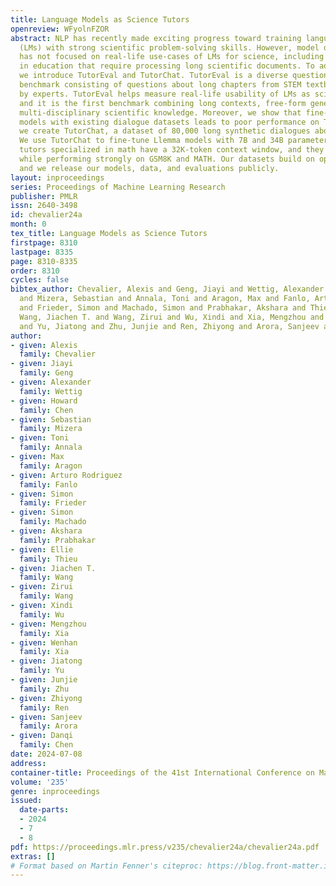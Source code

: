 ```yaml
---
title: Language Models as Science Tutors
openreview: WFyolnFZOR
abstract: NLP has recently made exciting progress toward training language models
  (LMs) with strong scientific problem-solving skills. However, model development
  has not focused on real-life use-cases of LMs for science, including applications
  in education that require processing long scientific documents. To address this,
  we introduce TutorEval and TutorChat. TutorEval is a diverse question-answering
  benchmark consisting of questions about long chapters from STEM textbooks, written
  by experts. TutorEval helps measure real-life usability of LMs as scientific assistants,
  and it is the first benchmark combining long contexts, free-form generation, and
  multi-disciplinary scientific knowledge. Moreover, we show that fine-tuning base
  models with existing dialogue datasets leads to poor performance on TutorEval. Therefore,
  we create TutorChat, a dataset of 80,000 long synthetic dialogues about textbooks.
  We use TutorChat to fine-tune Llemma models with 7B and 34B parameters. These LM
  tutors specialized in math have a 32K-token context window, and they excel at TutorEval
  while performing strongly on GSM8K and MATH. Our datasets build on open-source materials,
  and we release our models, data, and evaluations publicly.
layout: inproceedings
series: Proceedings of Machine Learning Research
publisher: PMLR
issn: 2640-3498
id: chevalier24a
month: 0
tex_title: Language Models as Science Tutors
firstpage: 8310
lastpage: 8335
page: 8310-8335
order: 8310
cycles: false
bibtex_author: Chevalier, Alexis and Geng, Jiayi and Wettig, Alexander and Chen, Howard
  and Mizera, Sebastian and Annala, Toni and Aragon, Max and Fanlo, Arturo Rodriguez
  and Frieder, Simon and Machado, Simon and Prabhakar, Akshara and Thieu, Ellie and
  Wang, Jiachen T. and Wang, Zirui and Wu, Xindi and Xia, Mengzhou and Xia, Wenhan
  and Yu, Jiatong and Zhu, Junjie and Ren, Zhiyong and Arora, Sanjeev and Chen, Danqi
author:
- given: Alexis
  family: Chevalier
- given: Jiayi
  family: Geng
- given: Alexander
  family: Wettig
- given: Howard
  family: Chen
- given: Sebastian
  family: Mizera
- given: Toni
  family: Annala
- given: Max
  family: Aragon
- given: Arturo Rodriguez
  family: Fanlo
- given: Simon
  family: Frieder
- given: Simon
  family: Machado
- given: Akshara
  family: Prabhakar
- given: Ellie
  family: Thieu
- given: Jiachen T.
  family: Wang
- given: Zirui
  family: Wang
- given: Xindi
  family: Wu
- given: Mengzhou
  family: Xia
- given: Wenhan
  family: Xia
- given: Jiatong
  family: Yu
- given: Junjie
  family: Zhu
- given: Zhiyong
  family: Ren
- given: Sanjeev
  family: Arora
- given: Danqi
  family: Chen
date: 2024-07-08
address:
container-title: Proceedings of the 41st International Conference on Machine Learning
volume: '235'
genre: inproceedings
issued:
  date-parts:
  - 2024
  - 7
  - 8
pdf: https://proceedings.mlr.press/v235/chevalier24a/chevalier24a.pdf
extras: []
# Format based on Martin Fenner's citeproc: https://blog.front-matter.io/posts/citeproc-yaml-for-bibliographies/
---
```

